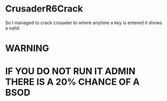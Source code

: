 # CrusaderR6Crack

So I managed to crack crusader to where anytime a key is entered it shows a valid. 

# WARNING 
# IF YOU DO NOT RUN IT ADMIN THERE IS A 20% CHANCE OF A BSOD

